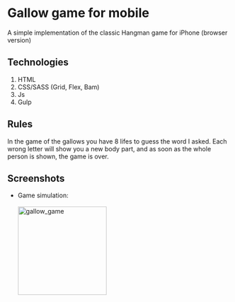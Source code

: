 # Gallow game for mobile

A simple implementation of the classic Hangman game for iPhone (browser version)

## Technologies

1. HTML
2. CSS/SASS (Grid, Flex, Bam)
3. Js
4. Gulp

## Rules

In the game of the gallows you have 8 lifes to guess the word I asked.
Each wrong letter will show you a new body part, 
and as soon as the whole person is shown, the game is over.

## Screenshots

- Game simulation:
  <br>
  <br>
  <img src="./game_show.gif" width="200" alt="gallow_game">
